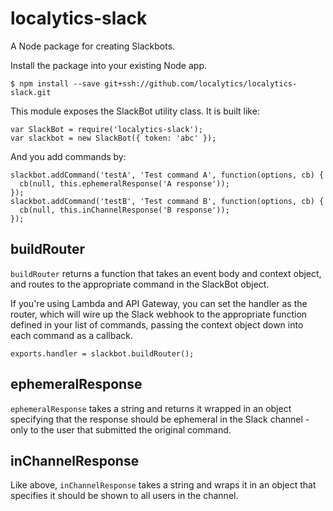 localytics-slack
=======

A Node package for creating Slackbots.

Install the package into your existing Node app.

    $ npm install --save git+ssh://github.com/localytics/localytics-slack.git

This module exposes the SlackBot utility class. It is built like:

    var SlackBot = require('localytics-slack');
    var slackbot = new SlackBot({ token: 'abc' });

And you add commands by:

    slackbot.addCommand('testA', 'Test command A', function(options, cb) {
      cb(null, this.ephemeralResponse('A response'));
    });
    slackbot.addCommand('testB', 'Test command B', function(options, cb) {
      cb(null, this.inChannelResponse('B response'));
    });

buildRouter
-------

`buildRouter` returns a function that takes an event body and context object, and routes to the appropriate command in the SlackBot object.

If you're using Lambda and API Gateway, you can set the handler as the router, which will wire up the Slack webhook to the appropriate function defined in your list of commands, passing the context object down into each command as a callback.

    exports.handler = slackbot.buildRouter();

ephemeralResponse
------

`ephemeralResponse` takes a string and returns it wrapped in an object specifying that the response should be ephemeral in the Slack channel - only to the user that submitted the original command.

inChannelResponse
-------

Like above, `inChannelResponse` takes a string and wraps it in an object that specifies it should be shown to all users in the channel.
